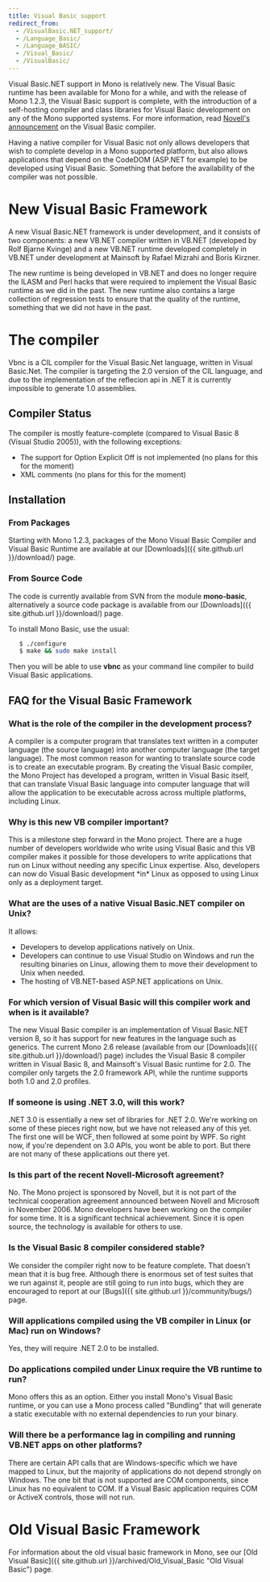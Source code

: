 ```yaml
---
title: Visual Basic support
redirect_from:
  - /VisualBasic.NET_support/
  - /Language_Basic/
  - /Language_BASIC/
  - /Visual_Basic/
  - /VisualBasic/
---
```


Visual Basic.NET support in Mono is relatively new. The Visual Basic runtime has been available for Mono for a while, and with the release of Mono 1.2.3, the Visual Basic support is complete, with the introduction of a self-hosting compiler and class libraries for Visual Basic development on any of the Mono supported systems. For more information, read [Novell's announcement](http://www.novell.com/news/press/item.jsp?id=1289) on the Visual Basic compiler.

Having a native compiler for Visual Basic not only allows developers that wish to complete develop in a Mono supported platform, but also allows applications that depend on the CodeDOM (ASP.NET for example) to be developed using Visual Basic. Something that before the availability of the compiler was not possible.

New Visual Basic Framework
==========================

A new Visual Basic.NET framework is under development, and it consists of two components: a new VB.NET compiler written in VB.NET (developed by Rolf Bjarne Kvinge) and a new VB.NET runtime developed completely in VB.NET under development at Mainsoft by Rafael Mizrahi and Boris Kirzner.

The new runtime is being developed in VB.NET and does no longer require the ILASM and Perl hacks that were required to implement the Visual Basic runtime as we did in the past. The new runtime also contains a large collection of regression tests to ensure that the quality of the runtime, something that we did not have in the past.

The compiler
============

Vbnc is a CIL compiler for the Visual Basic.Net language, written in Visual Basic.Net. The compiler is targeting the 2.0 version of the CIL language, and due to the implementation of the reflecion api in .NET it is currently impossible to generate 1.0 assemblies.

Compiler Status
---------------

The compiler is mostly feature-complete (compared to Visual Basic 8 (Visual Studio 2005)), with the following exceptions:

-   The support for Option Explicit Off is not implemented (no plans for this for the moment)
-   XML comments (no plans for this for the moment)

Installation
------------

### From Packages

Starting with Mono 1.2.3, packages of the Mono Visual Basic Compiler and Visual Basic Runtime are available at our [Downloads]({{ site.github.url }}/download/) page.

### From Source Code

The code is currently available from SVN from the module **mono-basic**, alternatively a source code package is available from our [Downloads]({{ site.github.url }}/download/) page.

To install Mono Basic, use the usual:

``` bash
   $ ./configure
   $ make && sudo make install
```

Then you will be able to use **vbnc** as your command line compiler to build Visual Basic applications.

FAQ for the Visual Basic Framework
----------------------------------

### What is the role of the compiler in the development process?

A compiler is a computer program that translates text written in a computer language (the source language) into another computer language (the target language). The most common reason for wanting to translate source code is to create an executable program. By creating the Visual Basic compiler, the Mono Project has developed a program, written in Visual Basic itself, that can translate Visual Basic language into computer language that will allow the application to be executable across across multiple platforms, including Linux.

### Why is this new VB compiler important?

This is a milestone step forward in the Mono project. There are a huge number of developers worldwide who write using Visual Basic and this VB compiler makes it possible for those developers to write applications that run on Linux without needing any specific Linux expertise. Also, developers can now do Visual Basic development \*in\* Linux as opposed to using Linux only as a deployment target.

### What are the uses of a native Visual Basic.NET compiler on Unix?

It allows:

-   Developers to develop applications natively on Unix.
-   Developers can continue to use Visual Studio on Windows and run the resulting binaries on Linux, allowing them to move their development to Unix when needed.
-   The hosting of VB.NET-based ASP.NET applications on Unix.

### For which version of Visual Basic will this compiler work and when is it available?

The new Visual Basic compiler is an implementation of Visual Basic.NET version 8, so it has support for new features in the language such as generics. The current Mono 2.6 release (available from our [Downloads]({{ site.github.url }}/download/) page) includes the Visual Basic 8 compiler written in Visual Basic 8, and Mainsoft's Visual Basic runtime for 2.0. The compiler only targets the 2.0 framework API, while the runtime supports both 1.0 and 2.0 profiles.

### If someone is using .NET 3.0, will this work?

.NET 3.0 is essentially a new set of libraries for .NET 2.0. We're working on some of these pieces right now, but we have not released any of this yet. The first one will be WCF, then followed at some point by WPF. So right now, if you're dependent on 3.0 APIs, you wont be able to port. But there are not many of these applications out there yet.

### Is this part of the recent Novell-Microsoft agreement?

No. The Mono project is sponsored by Novell, but it is not part of the technical cooperation agreement announced between Novell and Microsoft in November 2006. Mono developers have been working on the compiler for some time. It is a significant technical achievement. Since it is open source, the technology is available for others to use.

### Is the Visual Basic 8 compiler considered stable?

We consider the compiler right now to be feature complete. That doesn't mean that it is bug free. Although there is enormous set of test suites that we run against it, people are still going to run into bugs, which they are encouraged to report at our [Bugs]({{ site.github.url }}/community/bugs/) page.

### Will applications compiled using the VB compiler in Linux (or Mac) run on Windows?

Yes, they will require .NET 2.0 to be installed.

### Do applications compiled under Linux require the VB runtime to run?

Mono offers this as an option. Either you install Mono's Visual Basic runtime, or you can use a Mono process called "Bundling" that will generate a static executable with no external dependencies to run your binary.

### Will there be a performance lag in compiling and running VB.NET apps on other platforms?

There are certain API calls that are Windows-specific which we have mapped to Linux, but the majority of applications do not depend strongly on Windows. The one bit that is not supported are COM components, since Linux has no equivalent to COM. If a Visual Basic application requires COM or ActiveX controls, those will not run.

Old Visual Basic Framework
==========================

For information about the old visual basic framework in Mono, see our [Old Visual Basic]({{ site.github.url }}/archived/Old_Visual_Basic "Old Visual Basic") page.

